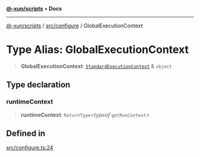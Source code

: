 [**@-xun/scripts**](../../../README.md) • **Docs**

***

[@-xun/scripts](../../../README.md) / [src/configure](../README.md) / GlobalExecutionContext

# Type Alias: GlobalExecutionContext

> **GlobalExecutionContext**: [`StandardExecutionContext`](../../../lib/@-xun/cli-utils/extensions/type-aliases/StandardExecutionContext.md) & `object`

## Type declaration

### runtimeContext

> **runtimeContext**: `ReturnType`\<*typeof* `getRunContext`\>

## Defined in

[src/configure.ts:24](https://github.com/Xunnamius/xscripts/blob/df637b64db981c14c22a425e27a52a97500c0199/src/configure.ts#L24)
